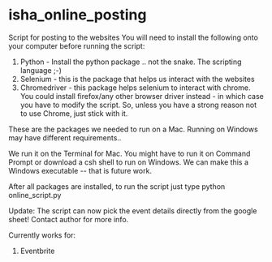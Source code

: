 # isha_online_posting
Script for posting to the websites 
You will need to install the following onto your computer before running the script:
  1. Python - Install the python package .. not the snake. The scripting language ;-)
  2. Selenium - this is the package that helps us interact with the websites
  3. Chromedriver - this package helps selenium to interact with chrome. You could install firefox/any other browser driver instead - in which case you have to modify the script. So, unless you have a strong reason not to use Chrome, just stick with it.
  
  These are the packages we needed to run on a Mac. Running on Windows may have different requirements..
  
  We run it on the Terminal for Mac. You might have to run it on Command Prompt or download a csh shell to run on Windows. We can make this a Windows executable -- that is future work.
  
  After all packages are installed, to run the script just type 
      python online_script.py

Update:
The script can now pick the event details directly from the google sheet! Contact author for more info.

Currently works for:
1. Eventbrite
